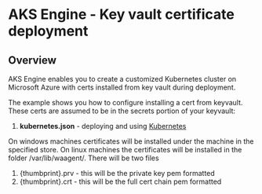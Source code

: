 # AKS Engine - Key vault certificate deployment

## Overview

AKS Engine enables you to create a customized Kubernetes cluster on Microsoft Azure with certs installed from key vault during deployment.

The example shows you how to configure installing a cert from keyvault. These certs are assumed to be in the secrets portion of your keyvault:

1. **kubernetes.json** - deploying and using [Kubernetes](../../docs/tutorials/deploy.md)

On windows machines certificates will be installed under the machine in the specified store.
On linux machines the certificates will be installed in the folder /var/lib/waagent/. There will be two files
1. {thumbprint}.prv - this will be the private key pem formatted
2. {thumbprint}.crt - this will be the full cert chain pem formatted
